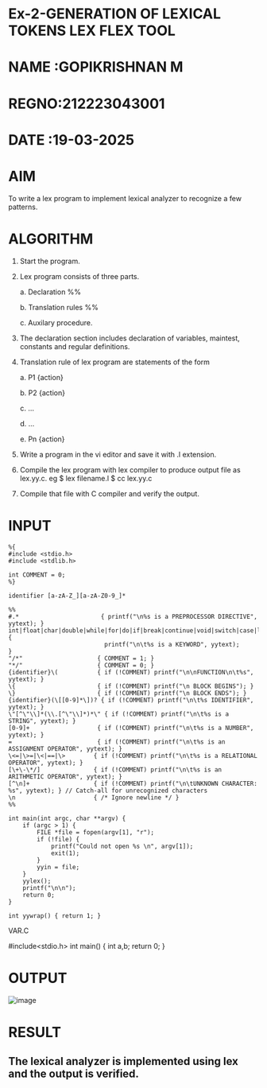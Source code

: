 # Ex-2-GENERATION OF LEXICAL TOKENS LEX FLEX TOOL

# NAME :GOPIKRISHNAN M
# REGNO:212223043001
# DATE :19-03-2025


# AIM
 To write a lex program to implement lexical analyzer to recognize a few patterns.
 
# ALGORITHM
1.	Start the program.

2.	Lex program consists of three parts.

     a.	Declaration %%

     b.	Translation rules %%

     c.	Auxilary procedure.

3.	The declaration section includes declaration of variables, maintest, constants and regular definitions.
4.	Translation rule of lex program are statements of the form

    a.	P1 {action}

    b.	P2 {action}

    c.	…

    d.	…

    e.	Pn {action}

5.	Write a program in the vi editor and save it with .l extension.

6.	Compile the lex program with lex compiler to produce output file as lex.yy.c. eg $ lex filename.l $ cc lex.yy.c
7.	Compile that file with C compiler and verify the output.

# INPUT
```
%{
#include <stdio.h>
#include <stdlib.h>

int COMMENT = 0;
%}

identifier [a-zA-Z_][a-zA-Z0-9_]*

%%
#.*                       { printf("\n%s is a PREPROCESSOR DIRECTIVE", yytext); }
int|float|char|double|while|for|do|if|break|continue|void|switch|case|long|struct|const|typedef|return|else|goto { 
                           printf("\n\t%s is a KEYWORD", yytext); 
}
"/*"                     { COMMENT = 1; }
"*/"                     { COMMENT = 0; }
{identifier}\(           { if (!COMMENT) printf("\n\nFUNCTION\n\t%s", yytext); }
\{                       { if (!COMMENT) printf("\n BLOCK BEGINS"); }
\}                       { if (!COMMENT) printf("\n BLOCK ENDS"); }
{identifier}(\[[0-9]*\])? { if (!COMMENT) printf("\n\t%s IDENTIFIER", yytext); }
\"[^\"\\]*(\\.[^\"\\]*)*\" { if (!COMMENT) printf("\n\t%s is a STRING", yytext); }
[0-9]+                   { if (!COMMENT) printf("\n\t%s is a NUMBER", yytext); }
=                        { if (!COMMENT) printf("\n\t%s is an ASSIGNMENT OPERATOR", yytext); }
\<=|\>=|\<|==|\>        { if (!COMMENT) printf("\n\t%s is a RELATIONAL OPERATOR", yytext); }
[\+\-\*/]               { if (!COMMENT) printf("\n\t%s is an ARITHMETIC OPERATOR", yytext); }
[^\n]+                  { if (!COMMENT) printf("\n\tUNKNOWN CHARACTER: %s", yytext); } // Catch-all for unrecognized characters
\n                      { /* Ignore newline */ }
%%

int main(int argc, char **argv) { 
    if (argc > 1) {
        FILE *file = fopen(argv[1], "r"); 
        if (!file) {
            printf("Could not open %s \n", argv[1]); 
            exit(1);
        }
        yyin = file;
    }
    yylex(); 
    printf("\n\n"); 
    return 0;
}

int yywrap() { return 1; }
```
VAR.C

#include<stdio.h>
int main()
{
    int a,b;
    return 0;
}

# OUTPUT

![image](https://github.com/user-attachments/assets/338bda5e-2842-4112-bb0a-de48c7020247)


# RESULT
## The lexical analyzer is implemented using lex and the output is verified.
